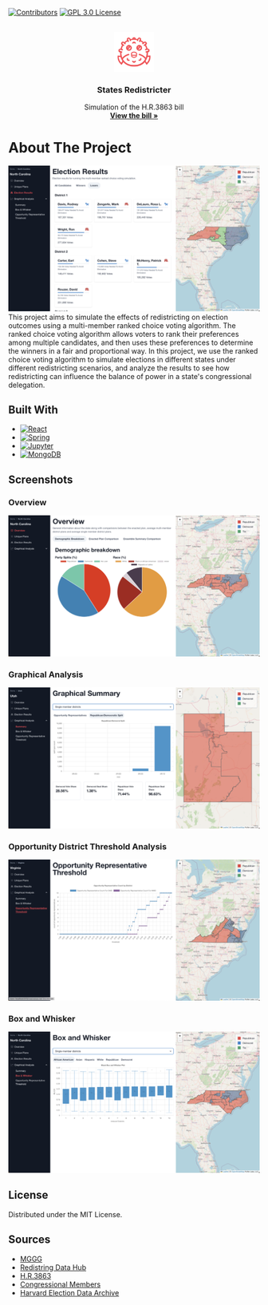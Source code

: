 [![Contributors][contributors-shield]][contributors-url]
[![GPL 3.0 License][license-shield]][license-url]

<!-- PROJECT LOGO -->
<br />
<div align="center">
    <img src="assets/logo.png" alt="Logo" width="80" height="80">

  <h3 align="center">States Redistricter</h3>

  <p align="center">
	Simulation of the H.R.3863 bill
    <br />
    <a href="https://www.congress.gov/bill/117th-congress/house-bill/3863"><strong>View the bill »</strong></a>
  </p>
</div>

# About The Project

<!-- Put image of webpage in assets folder -->

![webpage](assets/webpage.png)
This project aims to simulate the effects of redistricting on election outcomes using a multi-member ranked choice voting algorithm. The ranked choice voting algorithm allows voters to rank their preferences among multiple candidates, and then uses these preferences to determine the winners in a fair and proportional way. In this project, we use the ranked choice voting algorithm to simulate elections in different states under different redistricting scenarios, and analyze the results to see how redistricting can influence the balance of power in a state's congressional delegation.

## Built With

- [![React][react.js]][react-url]
- [![Spring][spring]][spring-url]
- [![Jupyter][jupyter]][jupyter-url]
- [![MongoDB][mongodb]][mongodb-url]

## Screenshots

### Overview

![overview](assets/overview.png)

### Graphical Analysis

![graph](assets/graph.png)

### Opportunity District Threshold Analysis

![threshold](assets/threshold.png)

### Box and Whisker

![boxplot](assets/boxplot.png)

## License

Distributed under the MIT License.

<!-- CONTACT -->

## Sources

- [MGGG](https://mggg.org/)
- [Redistring Data Hub](https://redistrictingdatahub.org)
- [H.R.3863](https://www.congress.gov/bill/117th-congress/house-bill/3863)
- [Congressional Members](https://www.congress.gov/members)
- [Harvard Election Data Archive](https://dataverse.harvard.edu/dataverse/medsl)

[contributors-shield]: https://img.shields.io/github/contributors/nimatullo/state-redistricter.svg?style=for-the-badge
[contributors-url]: https://github.com/nimatullo/state-redistricter/graphs/contributors
[license-shield]: https://img.shields.io/github/license/nimatullo/state-redistricter.svg?style=for-the-badge
[license-url]: https://github.com/nimatullo/state-redistricter/blob/main/LICENSE.txt
[react.js]: https://img.shields.io/badge/React-20232A?style=for-the-badge&logo=react&logoColor=61DAFB
[react-url]: https://reactjs.org/
[spring]: https://img.shields.io/badge/Spring-6DB33F?style=for-the-badge&logo=spring&logoColor=white
[spring-url]: https://spring.io/
[jupyter]: https://img.shields.io/badge/Jupyter-F37626?style=for-the-badge&logo=Jupyter&logoColor=white
[jupyter-url]: https://jupyter.org/
[mongodb]: https://img.shields.io/badge/MongoDB-4EA94B?style=for-the-badge&logo=MongoDB&logoColor=white
[mongodb-url]: https://www.mongodb.com/
